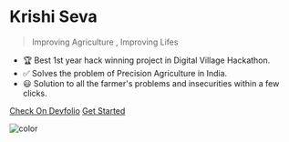 <h1 id="cover-heading">
  Krishi Seva  <!-- TODO: Update title -->
</h1>

<!-- [![GitHub tags](https://img.shields.io/github/tag/MichaelCurrin/docsify-js-template.svg)](https://GitHub.com/MichaelCurrin/docsify-js-template/tags/) TODO: Update username and repo name -->

> Improving Agriculture , Improving Lifes

<!-- TODO: Update to match your project's benefits/features. Git emojis work great here. -->

- :trophy: Best 1st year hack winning project in Digital Village Hackathon.
- ✅ Solves the problem of Precision Agriculture in India.
- 😃 Solution to all the farmer's problems and insecurities within a few clicks.


[Check On Devfolio](https://devfolio.co/projects/krishi-seva-e174) <!-- TODO: Remove on your copy of this template.-->
[Get Started](#KrishiSeva) <!-- TODO: Use ID of your homepage heading -->

<!-- TODO: Set your background color or image. -->
![color](#b3d9f8)
